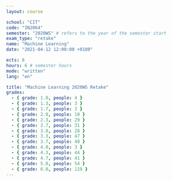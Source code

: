 ```yaml
---
layout: course

school: "CIT"
code: "IN2064"
semester: "2020WS" # refers to the year of the semester start
exam_type: "retake"
name: "Machine Learning"
date: "2021-04-12 12:00:00 +0100"

ects: 8
hours: 6 # semester hours
mode: "written"
lang: "en"

title: "Machine Learning 2020WS Retake"
grades:
  - { grade: 1.0, people: 4 }
  - { grade: 1.3, people: 3 }
  - { grade: 1.7, people: 3 }
  - { grade: 2.0, people: 10 }
  - { grade: 2.3, people: 29 }
  - { grade: 2.7, people: 31 }
  - { grade: 3.0, people: 28 }
  - { grade: 3.3, people: 47 }
  - { grade: 3.7, people: 40 }
  - { grade: 4.0, people: 3 }
  - { grade: 4.3, people: 44 }
  - { grade: 4.7, people: 41 }
  - { grade: 5.0, people: 54 }
  - { grade: 6.0, people: 119 }
---
```



